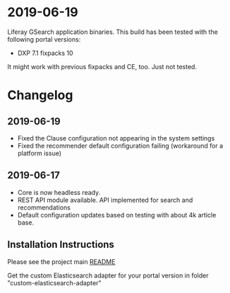 # 2019-06-19

Liferay GSearch application binaries. This build has been tested with the following portal versions:

* DXP 7.1 fixpacks 10

It might work with previous fixpacks and CE, too. Just not tested.

# Changelog

## 2019-06-19

* Fixed the Clause configuration not appearing in the system settings
* Fixed the recommender default configuration failing (workaround for a platform issue) 

## 2019-06-17

* Core is now headless ready.
* REST API module available. API implemented for search and recommendations
* Default configuration updates based on testing with about 4k article base.

## Installation Instructions

Please see the project main [README](https://github.com/peerkar/liferay-gsearch)

Get the custom Elasticsearch adapter for your portal version in folder "custom-elasticsearch-adapter"
 
